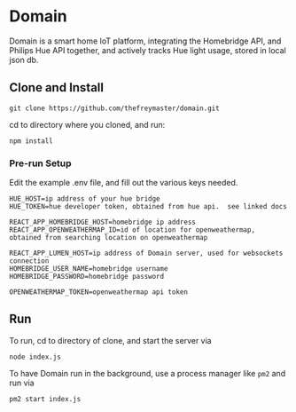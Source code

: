 # Domain
Domain is a smart home IoT platform, integrating the Homebridge API, and Philips Hue API together, and actively tracks Hue light usage, stored in local json db.

## Clone and Install
```
git clone https://github.com/thefreymaster/domain.git
```

cd to directory where you cloned, and run:
```
npm install
```

### Pre-run Setup

Edit the example .env file, and fill out the various keys needed.

```
HUE_HOST=ip address of your hue bridge
HUE_TOKEN=hue developer token, obtained from hue api.  see linked docs

REACT_APP_HOMEBRIDGE_HOST=homebridge ip address
REACT_APP_OPENWEATHERMAP_ID=id of location for openweathermap, obtained from searching location on openweathermap

REACT_APP_LUMEN_HOST=ip address of Domain server, used for websockets connection
HOMEBRIDGE_USER_NAME=homebridge username
HOMEBRIDGE_PASSWORD=homebridge password

OPENWEATHERMAP_TOKEN=openweathermap api token

```

## Run
To run, cd to directory of clone, and start the server via
```
node index.js
```
To have Domain run in the background, use a process manager like `pm2` and run via
```
pm2 start index.js
```

